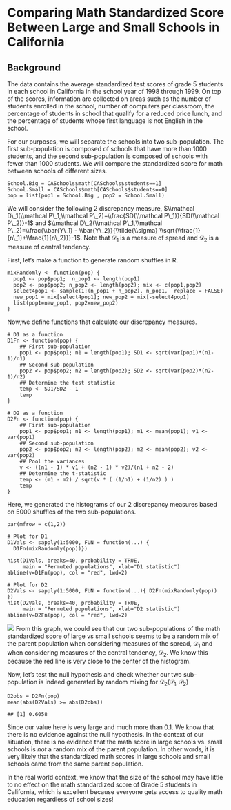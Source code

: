 Comparing Math Standardized Score Between Large and Small Schools in California
===============================================================================

Background
----------

The data contains the average standardized test scores of grade 5
students in each school in California in the school year of 1998 through
1999. On top of the scores, information are collected on areas such as
the number of students enrolled in the school, number of computers per
classroom, the percentage of students in school that qualify for a
reduced price lunch, and the percentage of students whose first language
is not English in the school.

For our purposes, we will separate the schools into two sub-population.
The first sub-population is composed of schools that have more than 1000
students, and the second sub-population is composed of schools with
fewer than 1000 students. We will compare the standardized score for
math between schools of different sizes.

    School.Big = CASchools$math[CASchools$students==1]
    School.Small = CASchools$math[CASchools$students==0]
    pop = list(pop1 = School.Big , pop2 = School.Small)

We will consider the following 2 discrepancy measure,
$\\mathcal D\_1(\\mathcal P\_1,\\mathcal P\_2)=\\frac{SD(\\mathcal P\_1)}{SD(\\mathcal P\_2)}-1$
and
$\\mathcal D\_2(\\mathcal P\_1,\\mathcal P\_2)=\\frac{\\bar{Y\_1} - \\bar{Y\_2}}{\\tilde{\\sigma} \\sqrt{\\frac{1}{n\_1}+\\frac{1}{n\_2}}}-1$.
Note that 𝒟<sub>1</sub> is a measure of spread and 𝒟<sub>2</sub> is a
measure of central tendency.

First, let’s make a function to generate random shuffles in R.

    mixRandomly <- function(pop) {
      pop1 <- pop$pop1;  n_pop1 <- length(pop1)
      pop2 <- pop$pop2; n_pop2 <- length(pop2); mix <- c(pop1,pop2)
      select4pop1 <- sample(1:(n_pop1 + n_pop2), n_pop1,  replace = FALSE)
      new_pop1 = mix[select4pop1]; new_pop2 = mix[-select4pop1]
      list(pop1=new_pop1, pop2=new_pop2)
    }

Now,we define functions that calculate our discrepancy measures.

    # D1 as a function
    D1Fn <- function(pop) {
        ## First sub-population
        pop1 <- pop$pop1; n1 = length(pop1); SD1 <- sqrt(var(pop1)*(n1-1)/n1)
        ## Second sub-population
        pop2 <- pop$pop2; n2 = length(pop2); SD2 <- sqrt(var(pop2)*(n2-1)/n2)
        ## Determine the test statistic
        temp <- SD1/SD2 - 1
        temp
    }

    # D2 as a function
    D2Fn <- function(pop) {
        ## First sub-population
        pop1 <- pop$pop1; n1 <- length(pop1); m1 <- mean(pop1); v1 <- var(pop1)
        ## Second sub-population
        pop2 <- pop$pop2; n2 <- length(pop2); m2 <- mean(pop2); v2 <- var(pop2)
        ## Pool the variances
        v <- ((n1 - 1) * v1 + (n2 - 1) * v2)/(n1 + n2 - 2)
        ## Determine the t-statistic
        temp <- (m1 - m2) / sqrt(v * ( (1/n1) + (1/n2) ) )
        temp
    }

Here, we generated the histograms of our 2 discrepancy measures based on
5000 shuffles of the two sub-populations.

    par(mfrow = c(1,2))

    # Plot for D1
    D1Vals <- sapply(1:5000, FUN = function(...) {
      D1Fn(mixRandomly(pop))})

    hist(D1Vals, breaks=40, probability = TRUE, 
         main = "Permuted populations", xlab="D1 statistic")
    abline(v=D1Fn(pop), col = "red", lwd=2)

    # Plot for D2
    D2Vals <- sapply(1:5000, FUN = function(...){ D2Fn(mixRandomly(pop)) })
    hist(D2Vals, breaks=40, probability = TRUE,  
         main = "Permuted populations", xlab="D2 statistic")
    abline(v=D2Fn(pop), col = "red", lwd=2)

![](a5q2_files/figure-markdown_strict/unnamed-chunk-5-1.png) From this
graph, we could see that our two sub-populations of the math
standardized score of large vs small schools seems to be a random mix of
the parent population when considering measures of the spread,
𝒟<sub>1</sub> and when considering measures of the central tendency,
𝒟<sub>2</sub>. We know this because the red line is very close to the
center of the histogram.

Now, let’s test the null hypothesis and check whether our two
sub-population is indeed generated by random mixing for
𝒟<sub>2</sub>(𝒫<sub>1</sub>, 𝒫<sub>2</sub>)

    D2obs = D2Fn(pop) 
    mean(abs(D2Vals) >= abs(D2obs))

    ## [1] 0.6058

Since our value here is very large and much more than 0.1. We know that
there is no evidence against the null hypothesis. In the context of our
situation, there is no evidence that the math score in large schools
vs. small schools is *not* a random mix of the parent population. In
other words, it is very likely that the standardized math scores in
large schools and small schools came from the same parent population.

In the real world context, we know that the size of the school may have
little to no effect on the math standardized score of Grade 5 students
in California, which is excellent because everyone gets access to
quality math education regardless of school sizes!
